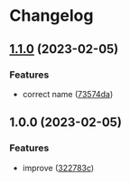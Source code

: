 # Changelog

## [1.1.0](https://github.com/igar1991/swarm-search/compare/v1.0.0...v1.1.0) (2023-02-05)


### Features

* correct name ([73574da](https://github.com/igar1991/swarm-search/commit/73574daba4770ba9f69056dfbb988cc1e5690527))

## 1.0.0 (2023-02-05)


### Features

* improve ([322783c](https://github.com/igar1991/swarm-search/commit/322783c6f069fa2cbdabb0f161334119c13f8e4f))
